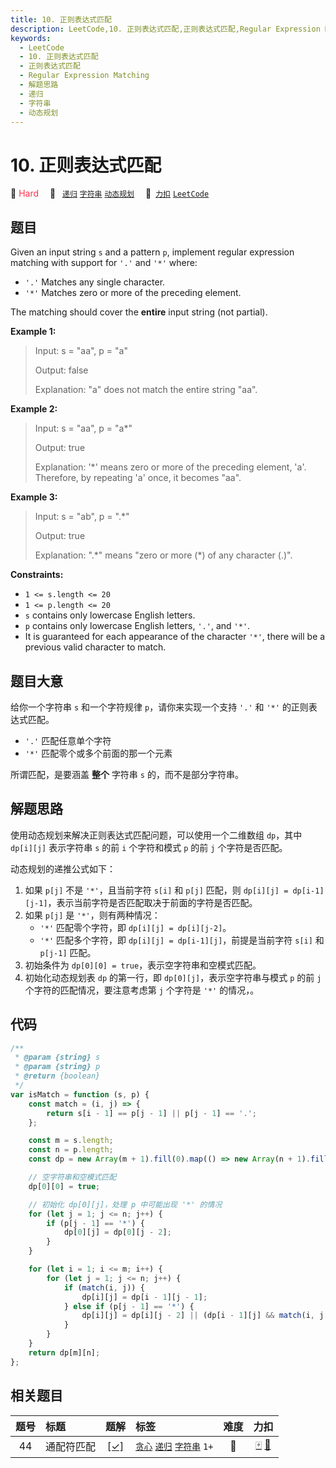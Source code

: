 ```yaml
---
title: 10. 正则表达式匹配
description: LeetCode,10. 正则表达式匹配,正则表达式匹配,Regular Expression Matching,解题思路,递归,字符串,动态规划
keywords:
  - LeetCode
  - 10. 正则表达式匹配
  - 正则表达式匹配
  - Regular Expression Matching
  - 解题思路
  - 递归
  - 字符串
  - 动态规划
---
```


# 10. 正则表达式匹配

🔴 <font color=#ff334b>Hard</font>&emsp; 🔖&ensp; [`递归`](/tag/recursion.md) [`字符串`](/tag/string.md) [`动态规划`](/tag/dynamic-programming.md)&emsp; 🔗&ensp;[`力扣`](https://leetcode.cn/problems/regular-expression-matching) [`LeetCode`](https://leetcode.com/problems/regular-expression-matching)

## 题目

Given an input string `s` and a pattern `p`, implement regular expression
matching with support for `'.'` and `'*'` where:

- `'.'` Matches any single character.​​​​
- `'*'` Matches zero or more of the preceding element.

The matching should cover the **entire** input string (not partial).

**Example 1:**

> Input: s = "aa", p = "a"
>
> Output: false
>
> Explanation: "a" does not match the entire string "aa".

**Example 2:**

> Input: s = "aa", p = "a\*"
>
> Output: true
>
> Explanation: '\*' means zero or more of the preceding element, 'a'. Therefore, by repeating 'a' once, it becomes "aa".

**Example 3:**

> Input: s = "ab", p = ".\*"
>
> Output: true
>
> Explanation: ".\*" means "zero or more (\*) of any character (.)".

**Constraints:**

- `1 <= s.length <= 20`
- `1 <= p.length <= 20`
- `s` contains only lowercase English letters.
- `p` contains only lowercase English letters, `'.'`, and `'*'`.
- It is guaranteed for each appearance of the character `'*'`, there will be a previous valid character to match.

## 题目大意

给你一个字符串 `s` 和一个字符规律 `p`，请你来实现一个支持 `'.'` 和 `'*'` 的正则表达式匹配。

- `'.'` 匹配任意单个字符
- `'*'` 匹配零个或多个前面的那一个元素

所谓匹配，是要涵盖 **整个** 字符串 `s` 的，而不是部分字符串。

## 解题思路

使用动态规划来解决正则表达式匹配问题，可以使用一个二维数组 `dp`，其中 `dp[i][j]` 表示字符串 `s` 的前 `i` 个字符和模式 `p` 的前 `j` 个字符是否匹配。

动态规划的递推公式如下：

1. 如果 `p[j]` 不是 `'*'`，且当前字符 `s[i]` 和 `p[j]` 匹配，则 `dp[i][j] = dp[i-1][j-1]`，表示当前字符是否匹配取决于前面的字符是否匹配。
2. 如果 `p[j]` 是 `'*'`，则有两种情况：
   - `'*'` 匹配零个字符，即 `dp[i][j] = dp[i][j-2]`。
   - `'*'` 匹配多个字符，即 `dp[i][j] = dp[i-1][j]`，前提是当前字符 `s[i]` 和 `p[j-1]` 匹配。
3. 初始条件为 `dp[0][0] = true`，表示空字符串和空模式匹配。
4. 初始化动态规划表 `dp` 的第一行，即 `dp[0][j]`，表示空字符串与模式 `p` 的前 `j` 个字符的匹配情况，要注意考虑第 `j` 个字符是 `'*'` 的情况，。

## 代码

```javascript
/**
 * @param {string} s
 * @param {string} p
 * @return {boolean}
 */
var isMatch = function (s, p) {
	const match = (i, j) => {
		return s[i - 1] == p[j - 1] || p[j - 1] == '.';
	};

	const m = s.length;
	const n = p.length;
	const dp = new Array(m + 1).fill(0).map(() => new Array(n + 1).fill(false));

	// 空字符串和空模式匹配
	dp[0][0] = true;

	// 初始化 dp[0][j]，处理 p 中可能出现 '*' 的情况
	for (let j = 1; j <= n; j++) {
		if (p[j - 1] == '*') {
			dp[0][j] = dp[0][j - 2];
		}
	}

	for (let i = 1; i <= m; i++) {
		for (let j = 1; j <= n; j++) {
			if (match(i, j)) {
				dp[i][j] = dp[i - 1][j - 1];
			} else if (p[j - 1] == '*') {
				dp[i][j] = dp[i][j - 2] || (dp[i - 1][j] && match(i, j - 1));
			}
		}
	}
	return dp[m][n];
};
```

## 相关题目

<!-- prettier-ignore -->
| 题号 | 标题 | 题解 | 标签 | 难度 | 力扣 |
| :------: | :------ | :------: | :------ | :------: | :------: |
| 44 | 通配符匹配 | [[✓]](/problem/0044.md) |  [`贪心`](/tag/greedy.md) [`递归`](/tag/recursion.md) [`字符串`](/tag/string.md) `1+` | 🔴 | [🀄️](https://leetcode.cn/problems/wildcard-matching) [🔗](https://leetcode.com/problems/wildcard-matching) |